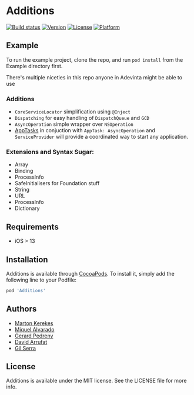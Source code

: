 # Additions

[![Build status](https://badger.engprod-pro.mpi-internal.com/badge/travis/scmspain/ios-common--lib-additions)](https://badger.engprod-pro.mpi-internal.com/redirect/travis/scmspain/ios-common--lib-additions)
[![Version](https://img.shields.io/cocoapods/v/Additions.svg?style=flat)](https://cocoapods.org/pods/Additions)
[![License](https://img.shields.io/cocoapods/l/Additions.svg?style=flat)](https://cocoapods.org/pods/Additions)
[![Platform](https://img.shields.io/cocoapods/p/Additions.svg?style=flat)](https://cocoapods.org/pods/Additions)

## Example

To run the example project, clone the repo, and run `pod install` from the Example directory first.

There's multiple niceties in this repo anyone in Adevinta might be able to use

### Additions
- `CoreServiceLocator` simplification using `@Inject` 
- `Dispatching` for easy handling of `DispatchQueue` and `GCD`
- `AsyncOperation` simple wrapper over `NSOperation`
- [AppTasks](Documentation/AppTasks.md) in conjuction with `AppTask: AsyncOperation` and `ServiceProvider` will provide a coordinated way to start any application.

### Extensions and Syntax Sugar:
- Array
- Binding
- ProcessInfo
- SafeInitialisers for Foundation stuff
- String
- URL
- ProcessInfo
- Dictionary


## Requirements

- iOS > 13

## Installation

Additions is available through [CocoaPods](https://cocoapods.org). To install
it, simply add the following line to your Podfile:

```ruby
pod 'Additions'
```

## Authors

- [Marton Kerekes](https://github.com/kerekesmarton)
- [Miquel Alvarado](https://github.com/miquelalvarado)
- [Gerard Pedreny](https://github.com/gerardpedreny)
- [David Arrufat](https://github.com/darrufat)
- [Gil Serra](https://github.com/gilserrap)

## License

Additions is available under the MIT license. See the LICENSE file for more info.
